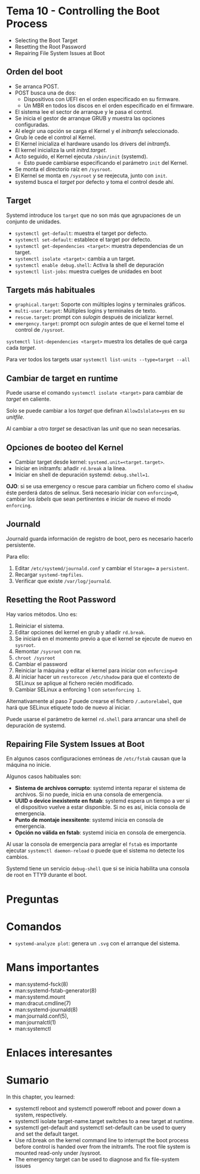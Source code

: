 # Tema 10 - Controlling the Boot Process

- Selecting the Boot Target
- Resetting the Root Password
- Repairing File System Issues at Boot

## Orden del boot

- Se arranca POST.
- POST busca una de dos:
    - Dispositivos con UEFI en el orden especificado en su firmware.
    - Un MBR en todos los discos en el orden especificado en el firmware.
- El sistema lee el sector de arranque y le pasa el control.
- Se inicia el gestor de arranque GRUB y muestra las opciones configuradas.
- Al elegir una opción se carga el Kernel y el _initramfs_ seleccionado.
- Grub le cede el control al Kernel.
- El Kernel inicializa el hardware usando los drivers del _initramfs_.
- El kernel inicializa la unit _initrd.target_.
- Acto seguido, el Kernel ejecuta `/sbin/init` (systemd).
    - Esto puede cambiarse especificando el parámetro `init` del Kernel.
- Se monta el directorio raíz en `/sysroot`.
- El Kernel se monta en `/sysroot` y se reejecuta, junto con `init`.
- systemd busca el _target_ por defecto y toma el control desde ahí.

## Target

Systemd introduce los `target` que no son más que agrupaciones de un conjunto de unidades.

- `systemctl get-default`: muestra el target por defecto.
- `systemctl set-default`: establece el target por defecto.
- `systemctl get-dependencies <target>`: muestra dependencias de un target.
- `systemctl isolate <target>`: cambia a un target.
- `systemctl enable debug.shell`: Activa la shell de depuración
- `systemctl list-jobs`: muestra cuelges de unidades en boot

## Targets más habituales

- `graphical.target`: Soporte con múltiples logins y terminales gráficos.
- `multi-user.target`: Múltiples logins y terminales de texto.
- `rescue.target`: prompt con _sulogin_ después de inicializar kernel.
- `emergency.target`: prompt ocn _sulogin_ antes de que el kernel tome el control de `/sysroot`.

`systemctl list-dependencies <target>` muestra los detalles de qué carga cada _target_.

Para ver todos los targets usar `systemctl list-units --type=target --all`

## Cambiar de target en runtime

Puede usarse el comando `systemctl isolate <target>` para cambiar de _target_ en caliente.

Solo se puede cambiar a los _target_ que definan `AllowIslolate=yes` en su _unitfile_.

Al cambiar a otro _target_ se desactivan las _unit_ que no sean necesarias.

## Opciones de booteo del Kernel

- Cambiar target desde kernel: `systemd.unit=<target.target>`.
- Iniciar en initramfs: añadir `rd.break` a la línea.
- Iniciar en shell de depuración systemd: `debug.shell=1`.

**OJO**: si se usa emergency o rescue para cambiar un fichero como el `shadow` éste perderá datos de selinux. Será necesario iniciar con `enforcing=0`, cambiar los _labels_ que sean pertinentes e iniciar de nuevo el modo `enforcing`.

## Journald

Journald guarda información de registro de boot, pero es necesario hacerlo persistente.

Para ello:

1. Editar `/etc/systemd/journald.conf` y cambiar el `Storage=` a `persistent`.
2. Recargar `systemd-tmpfiles`.
3. Verificar que existe `/var/log/journald`.

## Resetting the Root Password

Hay varios métodos. Uno es:

1. Reiniciar el sistema.
2. Editar opciones del kernel en grub y añadir `rd.break`.
3. Se iniciará en el momento previo a que el kernel se ejecute de nuevo en `sysroot`.
4. Remontar `/sysroot` con rw.
5. `chroot /sysroot`
6. Cambiar el password
7. Reiniciar la máquina y editar el kernel para iniciar con `enforcing=0`
8. Al iniciar hacer un `restorecon /etc/shadow` para que el contexto de SELinux se aplique al fichero recién modificado.
9. Cambiar SELinux a enforcing 1 con `setenforcing 1`.

Alternativamente al paso 7 puede crearse el fichero `/.autorelabel`, que hará que SELinux etiquete todo de nuevo al iniciar.

Puede usarse el parámetro de kernel `rd.shell` para arrancar una shell de depuración de systemd.

## Repairing File System Issues at Boot

En algunos casos configuraciones erróneas de `/etc/fstab` causan que la máquina no inicie.

Algunos casos habituales son:

- **Sistema de archivos corrupto**: systemd intenta reparar el sistema de archivos. Si no puede, inicia en una consola de emergencia.
- **UUID o device inexistente en fstab**: systemd espera un tiempo a ver si el dispositivo vuelve a estar disponible. Si no es así, inicia consola de emergencia.
- **Punto de montaje inexsitente**: systemd inicia en consola de emergencia.
- **Opción no válida en fstab**: systemd inicia en consola de emergencia.

Al usar la consola de emergencia para arreglar el `fstab` es importante ejecutar `systemctl daemon-reload` o puede que el sistema no detecte los cambios.

Systemd tiene un servicio `debug-shell` que si se inicia habilita una consola de root en TTY9 durante el boot.

# Preguntas

# Comandos

- `systemd-analyze plot`: genera un `.svg` con el  arranque del sistema.

# Mans importantes

- man:systemd-fsck(8)
- man:systemd-fstab-generator(8)
- man:systemd.mount
- man:dracut.cmdline(7)
- man:systemd-journald(8)
- man:journald.conf(5),
- man:journalctl(1)
- man:systemctl

# Enlaces interesantes

# Sumario

In this chapter, you learned:

- systemctl reboot and systemctl poweroff reboot and power down a system,
respectively.
- systemctl isolate target-name.target switches to a new target at runtime.
- systemctl get-default and systemctl set-default can be used to query and set the
default target.
- Use rd.break on the kernel command line to interrupt the boot process before control is handed over from the initramfs. The root file system is mounted read-only under /sysroot.
- The emergency target can be used to diagnose and fix file-system issues
